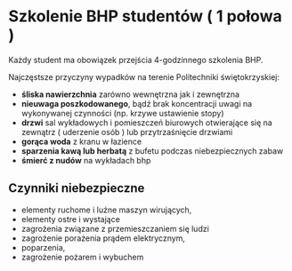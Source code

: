 # Szkolenie BHP studentów ( 1 połowa )


Każdy student ma obowiązek przejścia 4-godzinnego szkolenia BHP.

Najczęstsze przyczyny wypadków na terenie Politechniki świętokrzyskiej:
- **śliska nawierzchnia** zarówno wewnętrzna jak i zewnętrzna
- **nieuwaga poszkodowanego**, bądź brak koncentracji uwagi na wykonywanej czynności (np. krzywe ustawienie stopy)
- **drzwi** sal wykładowych i pomieszczeń biurowych otwierające się na zewnątrz ( uderzenie osób ) lub przytrzaśnięcie drzwiami
- **gorąca woda** z kranu w łazience
- **sparzenia kawą lub herbatą** z bufetu podczas niebezpiecznych zabaw
- **śmierć z nudów** na wykładach bhp

## Czynniki niebezpieczne
- elementy ruchome i luźne maszyn wirujących,
- elementy ostre i wystające
- zagrożenia związane z przemieszczaniem się ludzi
- zagrożenie porażenia prądem elektrycznym,
- poparzenia,
- zagrożenie pożarem i wybuchem  
